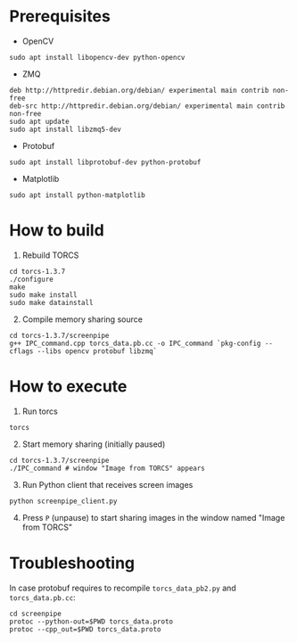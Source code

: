 # Prerequisites

- OpenCV
```
sudo apt install libopencv-dev python-opencv
```

- ZMQ
```
deb http://httpredir.debian.org/debian/ experimental main contrib non-free
deb-src http://httpredir.debian.org/debian/ experimental main contrib non-free
sudo apt update
sudo apt install libzmq5-dev 
```

- Protobuf
```
sudo apt install libprotobuf-dev python-protobuf 
```

- Matplotlib
```
sudo apt install python-matplotlib
```


# How to build
1. Rebuild TORCS
```
cd torcs-1.3.7
./configure
make
sudo make install
sudo make datainstall
```
2. Compile memory sharing source
```
cd torcs-1.3.7/screenpipe
g++ IPC_command.cpp torcs_data.pb.cc -o IPC_command `pkg-config --cflags --libs opencv protobuf libzmq`
```

# How to execute
1. Run torcs
```
torcs
```
2. Start memory sharing (initially paused)
```
cd torcs-1.3.7/screenpipe
./IPC_command # window "Image from TORCS" appears
```
3. Run Python client that receives screen images
```
python screenpipe_client.py
```
4. Press `P` (unpause) to start sharing images in the window named "Image from TORCS"

# Troubleshooting
In case protobuf requires to recompile `torcs_data_pb2.py` and `torcs_data.pb.cc`:
```
cd screenpipe
protoc --python-out=$PWD torcs_data.proto
protoc --cpp_out=$PWD torcs_data.proto 
```
